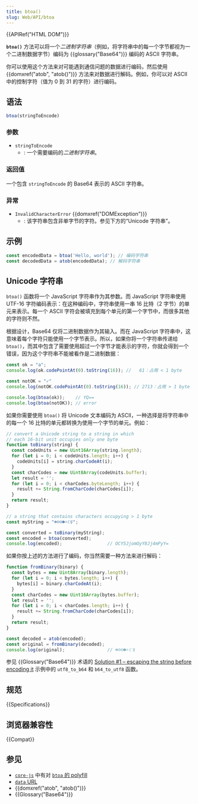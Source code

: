 ```yaml
---
title: btoa()
slug: Web/API/btoa
---
```


{{APIRef("HTML DOM")}}

**`btoa()`** 方法可以将一个*二进制字符串*（例如，将字符串中的每一个字节都视为一个二进制数据字节）编码为 {{glossary("Base64")}} 编码的 ASCII 字符串。

你可以使用这个方法来对可能遇到通信问题的数据进行编码，然后使用 {{domxref("atob", "atob()")}} 方法来对数据进行解码。例如，你可以对 ASCII 中的控制字符（值为 0 到 31 的字符）进行编码。

## 语法

```js
btoa(stringToEncode)
```

### 参数

- `stringToEncode`
  - : 一个需要编码的*二进制字符串*。

### 返回值

一个包含 `stringToEncode` 的 Base64 表示的 ASCII 字符串。

### 异常

- `InvalidCharacterError` {{domxref("DOMException")}}
  - : 该字符串包含非单字节的字符。参见下方的“Unicode 字符串”。

## 示例

```js
const encodedData = btoa('Hello, world'); // 编码字符串
const decodedData = atob(encodedData); // 解码字符串
```

## Unicode 字符串

`btoa()` 函数将一个 JavaScript 字符串作为其参数。而 JavaScript 字符串使用 UTF-16 字符编码表示：在这种编码中，字符串使用一串 16 比特（2 字节）的单元来表示。每一个 ASCII 字符会被填充到每个单元的第一个字节中，而很多其他的字符则不然。

根据设计，Base64 仅将二进制数据作为其输入。而在 JavaScript 字符串中，这意味着每个字符只能使用一个字节表示。所以，如果你将一个字符串传递给 `btoa()`，而其中包含了需要使用超过一个字节才能表示的字符，你就会得到一个错误，因为这个字符串不能被看作是二进制数据：

```js
const ok = "a";
console.log(ok.codePointAt(0).toString(16)); //   61：占用 < 1 byte

const notOK = "✓"
console.log(notOK.codePointAt(0).toString(16)); // 2713：占用 > 1 byte

console.log(btoa(ok));    // YQ==
console.log(btoa(notOK)); // error
```

如果你需要使用 `btoa()` 将 Unicode 文本编码为 ASCII，一种选择是将字符串中的每一个 16 比特的单元都转换为使用一个字节的单元。例如：

```js
// convert a Unicode string to a string in which
// each 16-bit unit occupies only one byte
function toBinary(string) {
  const codeUnits = new Uint16Array(string.length);
  for (let i = 0; i < codeUnits.length; i++) {
    codeUnits[i] = string.charCodeAt(i);
  }
  const charCodes = new Uint8Array(codeUnits.buffer);
  let result = '';
  for (let i = 0; i < charCodes.byteLength; i++) {
    result += String.fromCharCode(charCodes[i]);
  }
  return result;
}

// a string that contains characters occupying > 1 byte
const myString = "☸☹☺☻☼☾☿";

const converted = toBinary(myString);
const encoded = btoa(converted);
console.log(encoded);                 // OCY5JjomOyY8Jj4mPyY=
```

如果你按上述的方法进行了编码，你当然需要一种方法来进行解码：

```js
function fromBinary(binary) {
  const bytes = new Uint8Array(binary.length);
  for (let i = 0; i < bytes.length; i++) {
    bytes[i] = binary.charCodeAt(i);
  }
  const charCodes = new Uint16Array(bytes.buffer);
  let result = '';
  for (let i = 0; i < charCodes.length; i++) {
    result += String.fromCharCode(charCodes[i]);
  }
  return result;
}

const decoded = atob(encoded);
const original = fromBinary(decoded);
console.log(original);                // ☸☹☺☻☼☾☿
```

参见 {{Glossary("Base64")}} 术语的 [Solution #1 – escaping the string before encoding it](/zh-CN/docs/Glossary/Base64#solution_1_–_javascripts_utf-16__base64) 示例中的 `utf8_to_b64` 和 `b64_to_utf8` 函数。

## 规范

{{Specifications}}

## 浏览器兼容性

{{Compat}}

## 参见

- [`core-js`](https://github.com/zloirock/core-js) 中有对 [`btoa` 的 polyfill](https://github.com/zloirock/core-js#base64-utility-methods)
- [`data` URL](/zh-CN/docs/Web/HTTP/Basics_of_HTTP/Data_URLs)
- {{domxref("atob", "atob()")}}
- {{Glossary("Base64")}}
